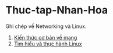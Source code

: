 # Thuc-tap-Nhan-Hoa
Ghi chép về Networking và Linux.  
1. [Kiến thức cơ bản về mạng](Networking/)  
2. [Tìm hiểu và thực hành Linux](https://github.com/ngahong/Thuc-tap-Nhan-Hoa/blob/master/Linux/README.md)
